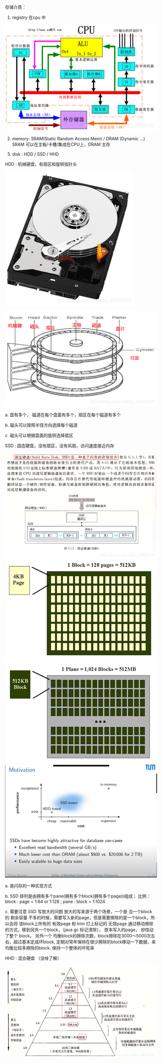 存储介质：
1. registry 在cpu 中

![img_1.png](../imgs/img_1.png)

2. memory:  SRAM(Static Random Access Mem) / DRAM (Dynamic ...)
   SRAM 可以在主板/卡槽/集成在CPU上，DRAM 主存

3. disk : HDD / SSD / HHD


HDD : 机械硬盘，有扇区和旋转指针头

![img_2.png](../imgs/img_2.png)

![img_3.png](../imgs/img_3.png)

a. 盘有多个， 磁道在每个盘面有多个，扇区在每个磁道有多个

b. 磁头可以按照半径方向选择每个磁道

c. 磁头可以根据盘面的旋转选择扇区 

SSD : 固态硬盘，没有扇区，没有风扇，访问速度接近内存

![img_5.png](../imgs/img_5.png)
![img_7.png](../imgs/img_7.png)
![img_8.png](../imgs/img_8.png)
![img_4.png](../imgs/img_4.png)

a. 是闪存的一种实现方式

b. SSD 排列是由拥有多个pane(拥有多个block(拥有多个page))组成；
比例： block : page = 1:64 or 1:128 ; pane : block = 1:1024

c. 需要注意 SSD 写放大的问题
放大的写来源于两个场景，一个是 当一个block 的 剩余容量 不多的时候，需要写入新的page，但是需要擦除的是一个block，所以会将
该block上所有的 有效page 和 trim 打上标记的 无效page 通过移动擦除的方式，移到另外一个block，（java gc 标记清除），
原本写入的page， 却惊动了整个 block。 另外一个 均衡block的擦除次数，block擦除在3000～5000次左右，超过基本定成坏block,
定期对常年保持在很少擦除的block移动一下数据，来均衡比较多擦除的block. 保持一个整体的坏死率

HHD : 混合硬盘 （没啥了解）

![img.png](../imgs/img.png)
